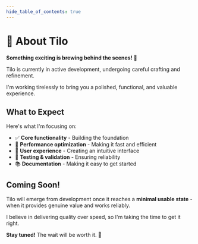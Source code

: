```yaml
---
hide_table_of_contents: true
---
```


# 🚧 About Tilo

**Something exciting is brewing behind the scenes!** 🎉

Tilo is currently in active development, undergoing careful crafting and refinement.

I'm working tirelessly to bring you a polished, functional, and valuable experience.

## What to Expect

Here's what I'm focusing on:

-   ✅ **Core functionality** - Building the foundation
-   🔧 **Performance optimization** - Making it fast and efficient
-   🎨 **User experience** - Creating an intuitive interface
-   🧪 **Testing & validation** - Ensuring reliability
-   📚 **Documentation** - Making it easy to get started

## Coming Soon!

Tilo will emerge from development once it reaches a **minimal usable state** - when it provides genuine value and works reliably.

I believe in delivering quality over speed, so I'm taking the time to get it right.

**Stay tuned!** The wait will be worth it. 🚀
